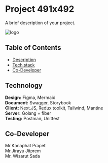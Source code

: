 # Project 491x492

A brief description of your project.<br>

![logo](https://placehold.co/850x200)

## Table of Contents

- [Description](#Project)
- [Tech stack](#Technology)
- [Co-Developer](#Co-Developer)

## Technology

**Design:** Figma, Mermaid<br>
**Document:** Swagger, Storybook<br>
**Client:** Next.JS, Redux toolkit, Tailwind, Mantine<br>
**Server:** Golang + fiber<br>
**Testing:** Postman, Unittest

## Co-Developer

Mr.Kanaphat Prapet<br>
Mr.Jirayu Jitprem<br>
Mr. Wisarut Sada

